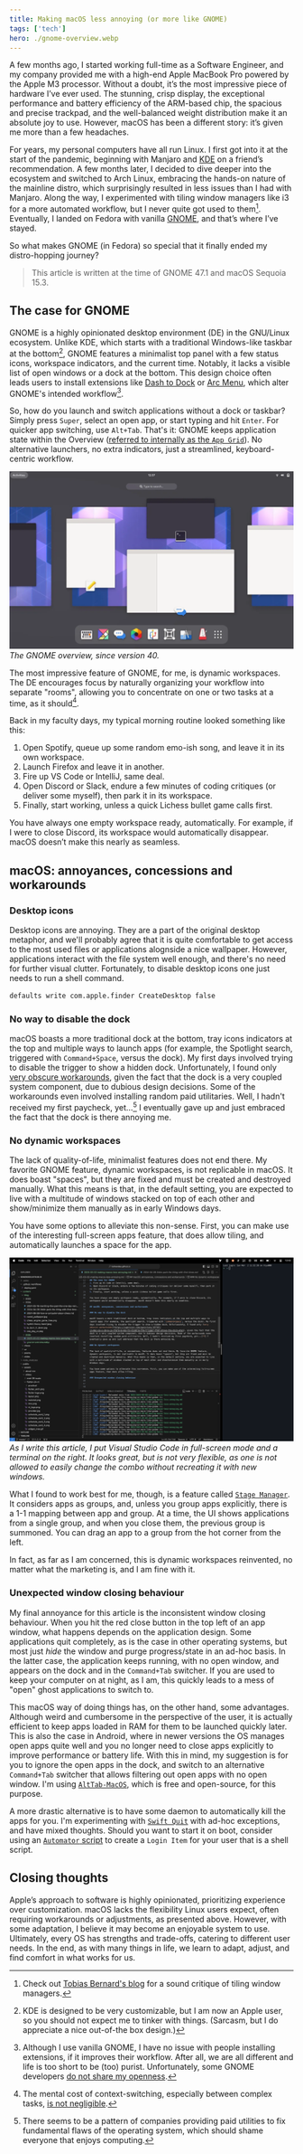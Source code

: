 ```yaml
---
title: Making macOS less annoying (or more like GNOME)
tags: ['tech']
hero: ./gnome-overview.webp
---
```


A few months ago, I started working full-time as a Software Engineer, and my company provided me with a high-end Apple MacBook Pro powered by the Apple M3 processor. Without a doubt, it’s the most impressive piece of hardware I’ve ever used. The stunning, crisp display, the exceptional performance and battery efficiency of the ARM-based chip, the spacious and precise trackpad, and the well-balanced weight distribution make it an absolute joy to use. However, macOS has been a different story: it’s given me more than a few headaches.

For years, my personal computers have all run Linux. I first got into it at the start of the pandemic, beginning with Manjaro and [KDE](https://kde.org/) on a friend’s recommendation. A few months later, I decided to dive deeper into the ecosystem and switched to Arch Linux, embracing the hands-on nature of the mainline distro, which surprisingly resulted in less issues than I had with Manjaro. Along the way, I experimented with tiling window managers like i3 for a more automated workflow, but I never quite got used to them[^1]. Eventually, I landed on Fedora with vanilla [GNOME](https://www.gnome.org/), and that’s where I’ve stayed.

So what makes GNOME (in Fedora) so special that it finally ended my distro-hopping journey?

> This article is written at the time of GNOME 47.1 and macOS Sequoia 15.3.

## The case for GNOME

GNOME is a highly opinionated desktop environment (DE) in the GNU/Linux ecosystem. Unlike KDE, which starts with a traditional Windows-like taskbar at the bottom[^2], GNOME features a minimalist top panel with a few status icons, workspace indicators, and the current time. Notably, it lacks a visible list of open windows or a dock at the bottom. This design choice often leads users to install extensions like [Dash to Dock](https://extensions.gnome.org/extension/307/dash-to-dock/) or [Arc Menu](https://extensions.gnome.org/extension/3628/arcmenu/), which alter GNOME's intended workflow[^3].

So, how do you launch and switch applications without a dock or taskbar? Simply press `Super`, select an open app, or start typing and hit `Enter`. For quicker app switching, use `Alt+Tab`. That's it: GNOME keeps application state within the Overview ([referred to internally as the `App Grid`](https://gitlab.gnome.org/GNOME/gnome-shell/-/blob/ae3c36c234a586eb117cfcd6bd60a19bc638eefe/js/ui/overviewControls.js#L27)). No alternative launchers, no extra indicators, just a streamlined, keyboard-centric workflow.

![](./gnome-overview.webp)
*The GNOME overview, since version 40.*

The most impressive feature of GNOME, for me, is dynamic workspaces. The DE encourages focus by naturally organizing your workflow into separate "rooms", allowing you to concentrate on one or two tasks at a time, as it should[^4]. 

Back in my faculty days, my typical morning routine looked something like this:

1. Open Spotify, queue up some random emo-ish song, and leave it in its own workspace.
2. Launch Firefox and leave it in another.
3. Fire up VS Code or IntelliJ, same deal.
4. Open Discord or Slack, endure a few minutes of coding critiques (or deliver some myself), then park it in its workspace.
5. Finally, start working, unless a quick Lichess bullet game calls first.

You have always one empty workspace ready, automatically. For example, if I were to close Discord, its workspace would automatically disappear. macOS doesn’t make this nearly as seamless.

## macOS: annoyances, concessions and workarounds

### Desktop icons

Desktop icons are annoying. They are a part of the original desktop metaphor, and we'll probably agree that it is quite comfortable to get access to the most used files or applications alognside a nice wallpaper. However, applications interact with the file system well enough, and there's no need for further visual clutter. Fortunately, to disable desktop icons one just needs to run a shell command.

```sh
defaults write com.apple.finder CreateDesktop false
```

### No way to disable the dock

macOS boasts a more traditional dock at the bottom, tray icons indicators at the top and multiple ways to launch apps (for example, the Spotlight search, triggered with `Command+Space`, versus the dock). My first days involved trying to disable the trigger to show a hidden dock. Unfortunately, I found only [very obscure workarounds](https://superuser.com/questions/187367/in-mac-os-x-10-6-is-there-a-way-to-disable-the-trigger-that-shows-the-dock-when), given the fact that the dock is a very coupled system component, due to dubious design decisions. Some of the workarounds even involved installing random paid utilitaries. Well, I hadn't received my first paycheck, yet...[^5] I eventually gave up and just embraced the fact that the dock is there annoying me.

### No dynamic workspaces

The lack of quality-of-life, minimalist features does not end there. My favorite GNOME feature, dynamic workspaces, is not replicable in macOS. It does boast "spaces", but they are fixed and must be created and destroyed manually. What this means is that, in the default setting, you are expected to live with a multitude of windows stacked on top of each other and show/minimize them manually as in early Windows days.

You have some options to alleviate this non-sense. First, you can make use of the interesting full-screen apps feature, that does allow tiling, and automatically launches a space for the app.

![](./full-screen-apps-macos.png)
*As I write this article, I put Visual Studio Code in full-screen mode and a terminal on the right. It looks great, but is not very flexible, as one is not allowed to easily change the combo without recreating it with new windows.*

What I found to work best for me, though, is a feature called [`Stage Manager`](https://support.apple.com/guide/mac-help/use-stage-manager-mchl534ba392/mac). It considers apps as groups, and, unless you group apps explicitly, there is a 1-1 mapping between app and group. At a time, the UI shows applications from a single group, and when you close them, the previous group is summoned. You can drag an app to a group from the hot corner from the left.

In fact, as far as I am concerned, this is dynamic workspaces reinvented, no matter what the marketing is, and I am fine with it.

### Unexpected window closing behaviour

My final annoyance for this article is the inconsistent window closing behaviour. When you hit the red close button in the top left of an app window, what happens depends on the application design. Some applications quit completely, as is the case in other operating systems, but most just *hide* the window and purge progress/state in an ad-hoc basis. In the latter case, the application keeps running, with no open window, and appears on the dock and in the `Command+Tab` switcher. If you are used to keep your computer on at night, as I am, this quickly leads to a mess of "open" ghost applications to switch to.

This macOS way of doing things has, on the other hand, some advantages. Although weird and cumbersome in the perspective of the user, it is actually efficient to keep apps loaded in RAM for them to be launched quickly later. This is also the case in Android, where in newer versions the OS manages open apps quite well and you no longer need to close apps explicitly to improve performance or battery life. With this in mind, my suggestion is for you to ignore the open apps in the dock, and switch to an alternative `Command+Tab` switcher that allows filtering out open apps with no open window. I'm using [`AltTab-MacOS`](https://github.com/lwouis/alt-tab-macos), which is free and open-source, for this purpose.

A more drastic alternative is to have some daemon to automatically kill the apps for you. I'm experimenting with [`Swift Quit`](https://github.com/onebadidea/swiftquit) with ad-hoc exceptions, and have mixed thoughts. Should you want to start it on boot, consider using an [`Automator` script](https://www.macstadium.com/blog/automating-login-and-startup-events-in-macos) to create a `Login Item` for your user that is a shell script.

## Closing thoughts

Apple’s approach to software is highly opinionated, prioritizing experience over customization. macOS lacks the flexibility Linux users expect, often requiring workarounds or adjustments, as presented above. However, with some adaptation, I believe it may become an enjoyable system to use. Ultimately, every OS has strengths and trade-offs, catering to different user needs. In the end, as with many things in life, we learn to adapt, adjust, and find comfort in what works for us.

[^1]: Check out [Tobias Bernard's blog](https://blogs.gnome.org/tbernard/2023/07/26/rethinking-window-management/) for a sound critique of tiling window managers.
[^2]: KDE is designed to be very customizable, but I am now an Apple user, so you should not expect me to tinker with things. (Sarcasm, but I do appreciate a nice out-of-the box design.)
[^3]: Although I use vanilla GNOME, I have no issue with people installing extensions, if it improves their workflow. After all, we are all different and life is too short to be (too) purist. Unfortunately, some GNOME developers [do not share my openness](https://www.reddit.com/r/linuxmasterrace/comments/qk05ll/what_is_the_deal_with_gnome_devs/).
[^4]: The mental cost of context-switching, especially between complex tasks, [is not negligible](https://www.apa.org/topics/research/multitasking).
[^5]: There seems to be a pattern of companies providing paid utilities to fix fundamental flaws of the operating system, which should shame everyone that enjoys computing.
